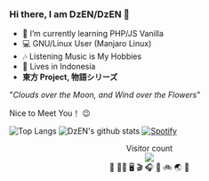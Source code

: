 ### Hi there, I am DzEN/DzEN 👋

- 🌱 I’m currently learning PHP/JS Vanilla
- 💻 GNU/Linux User (Manjaro Linux)
- 🎶 Listening Music is My Hobbies
- 🏡 Lives in Indonesia
- **東方 Project, 物語シリーズ**

"*Clouds over the Moon, and Wind over the Flowers*"

Nice to Meet You！ 😉 

![Top Langs](https://github-readme-stats.vercel.app/api/top-langs/?username=denzveloper&hide=html&theme=react)
![DzEN's github stats](https://github-readme-stats.vercel.app/api?username=denzveloper&show_icons=true&count_private=true&line_height=40&theme=react)
[![Spotify](https://novatorem-denzveloper.vercel.app/api/spotify)](https://open.spotify.com/user/314qkaftvxwsgxbp2lr4gwjddk44)

<p align="center">
  Visitor count</br>
  <img src="https://profile-counter.glitch.me/denzveloper/count.svg" /></br>
  🍱 🛌🏻 🖥️ 🎬 🎧 🎤 🚲 🌏 🔁
</p>

<!--
**denzveloper/denzveloper** is a ✨ _special_ ✨ repository because its `README.md` (this file) appears on your GitHub profile.

Here are some ideas to get you started:
- 👯 I’m looking to collaborate on ...
- 🤔 I’m looking for help with ...
- 💬 Ask me about ...
- 📫 How to reach me: ...
- 😄 Pronouns: ...
- ⚡ Fun fact: ...
-->
